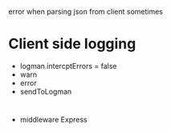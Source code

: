 
error when parsing json from client sometimes


# Client side logging

- logman.intercptErrors = false
- warn
- error
- sendToLogman

# 

- middleware Express
